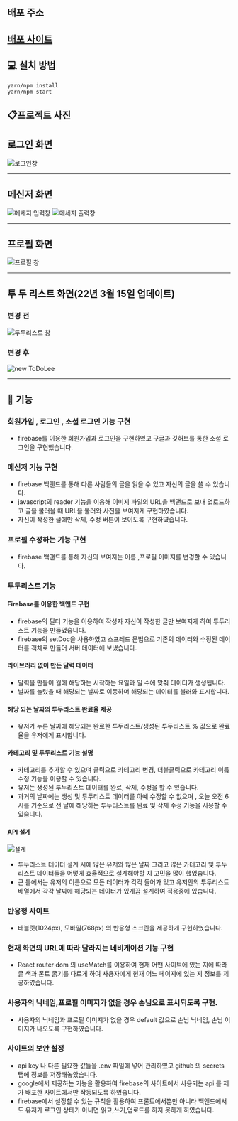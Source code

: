 ## 배포 주소

## <a href="https://gilpop8663.github.io/clone-social-network-service/">배포 사이트</a>

## 💻 설치 방법

    yarn/npm install
    yarn/npm start

## 📋프로젝트 사진

## 로그인 화면

<img src="https://user-images.githubusercontent.com/80146176/155887219-cf841269-49b7-4976-87ec-c6cd3788e370.png" alt="로그인창"/>

---

## 메신저 화면

<img src="https://user-images.githubusercontent.com/80146176/155887456-cc119147-2359-4402-bc5c-21a5718e0ced.png" alt="메세지 입력창"/>
<img src="https://user-images.githubusercontent.com/80146176/155887482-bda11154-a7c2-49b0-9922-765d2c8d2308.png" alt="메세지 출력창"/>

---

## 프로필 화면

<img src="https://user-images.githubusercontent.com/80146176/155887526-7edceedc-6416-4dfb-a6b7-773d79603b52.png" alt="프로필 창"/>

---

## 투 두 리스트 화면(22년 3월 15일 업데이트)

### 변경 전

<img src="https://user-images.githubusercontent.com/80146176/155887586-f2f64d11-d39f-4350-9b96-e2b1a6c7cdc4.png" alt="투두리스트 창"/>

### 변경 후

<img src="https://user-images.githubusercontent.com/80146176/159179090-f89e8923-70ac-433c-814e-0bc84cf198df.png" alt="new ToDoLee"/>

---

## 📝 기능

### 회원가입 , 로그인 , 소셜 로그인 기능 구현

- firebase를 이용한 회원가입과 로그인을 구현하였고 구글과 깃허브를 통한 소셜 로그인을 구현했습니다.

### 메신저 기능 구현

- firebase 백앤드를 통해 다른 사람들의 글을 읽을 수 있고 자신의 글을 쓸 수 있습니다.
- javascript의 reader 기능을 이용해 이미지 파일의 URL을 백앤드로 보내 업로드하고 글을 불러올 때 URL을 불러와 사진을 보여지게 구현하였습니다.
- 자신이 작성한 글에만 삭제, 수정 버튼이 보이도록 구현하였습니다.

### 프로필 수정하는 기능 구현

- firebase 백앤드를 통해 자신의 보여지는 이름 ,프로필 이미지를 변경할 수 있습니다.

### 투두리스트 기능

#### Firebase를 이용한 백앤드 구현

- firebase의 필터 기능을 이용하여 작성자 자신이 작성한 글만 보여지게 하여 투두리스트 기능을 만들었습니다.
- firebase의 setDoc을 사용하였고 스프레드 문법으로 기존의 데이터와 수정된 데이터를 객체로 만들어 서버 데이터에 보냈습니다.

#### 라이브러리 없이 만든 달력 데이터

- 달력을 만들어 월에 해당하는 시작하는 요일과 일 수에 맞춰 데이터가 생성됩니다.
- 날짜를 눌렀을 때 해당되는 날짜로 이동하며 해당되는 데이터를 불러와 표시합니다.

#### 해당 되는 날짜의 투두리스트 완료율 제공

- 유저가 누른 날짜에 해당되는 완료한 투두리스트/생성된 투두리스트 % 값으로 완료율을 유저에게 표시합니다.

#### 카테고리 및 투두리스트 기능 설명

- 카테고리를 추가할 수 있으며 클릭으로 카테고리 변경, 더블클릭으로 카테고리 이름 수정 기능을 이용할 수 있습니다.
- 유저는 생성된 투두리스트 데이터를 완료, 삭제, 수정을 할 수 있습니다.
- 과거의 날짜에는 생성 및 투두리스트 데이터를 아예 수정할 수 없으며 , 오늘 오전 6시를 기준으로 전 날에 해당하는 투두리스트를 완료 및 삭제 수정 기능을 사용할 수 있습니다.

#### API 설계

<img src="https://user-images.githubusercontent.com/80146176/159180006-8f93fce6-7106-4390-8218-a9e54993d8c4.png" alt="설계"/>

- 투두리스트 데이터 설계 시에 많은 유저와 많은 날짜 그리고 많은 카테고리 및 투두리스트 데이터들을 어떻게 효율적으로 설계해야할 지 고민을 많이 했었습니다.
- 큰 틀에서는 유저의 이름으로 모든 데이터가 각각 들어가 있고 유저안의 투두리스트 배열에서 각각 날짜에 해당되는 데이터가 있게끔 설계하여 적용중에 있습니다.

### 반응형 사이트

- 태블릿(1024px), 모바일(768px) 의 반응형 스크린을 제공하게 구현하였습니다.

### 현재 화면의 URL에 따라 달라지는 네비게이션 기능 구현

- React router dom 의 useMatch를 이용하여 현재 어떤 사이트에 있는 지에 따라 글 색과 폰트 굵기를 다르게 하여 사용자에게 현재 어느 페이지에 있는 지 정보를 제공하였습니다.

### 사용자의 닉네임,프로필 이미지가 없을 경우 손님으로 표시되도록 구현.

- 사용자의 닉네임과 프로필 이미지가 없을 경우 default 값으로 손님 닉네임, 손님 이미지가 나오도록 구현하였습니다.

### 사이트의 보안 설정

- api key 나 다른 필요한 값들을 .env 파일에 넣어 관리하였고 github 의 secrets 탭에 정보를 저장해놓았습니다.
- google에서 제공하는 기능을 활용하여 firebase의 사이트에서 사용되는 api 를 제가 배포한 사이트에서만 작동되도록 하였습니다.
- firebase에서 설정할 수 있는 규칙을 활용하여 프론트에서뿐만 아니라 백앤드에서도 유저가 로그인 상태가 아니면 읽고,쓰기,업로드를 하지 못하게 하였습니다.
